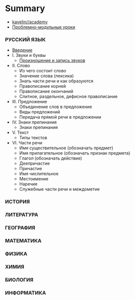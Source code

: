# Summary

* [kavelin//academy](http://kavelin.academy)
* [Проблемно-модульные уроки](README.md)

### РУССКИЙ ЯЗЫК

* [Введение](russian-language/README.md)
* I. Звуки и буквы
  * [Произношение и запись звуков](russian-language/01-Proiznoshenie-i-zapis-zvukov.md)
* II. Слово
  * Из чего состоит слово
  * Значение слова (лексика)
  * Знать части речи и как образуются
  * Правописание корней
  * Правописание окончаний
  * Слитное, раздельное, дефисное правописание
* III. Предложение
  * Объединение слов в предложение
  * Виды предложений
  * Передача прямой речи в предложении
* IV. Знаки препинания
  * Знаки препинания
* V. Текст
  * Типы текстов
* VI. Части речи
  * Имя существительное (обозначать предмет)
  * Имя прилагательное (обозначать признак предмета)
  * Глагол (обозначать действие)
  * Деепричастие
  * Причастие
  * Имя числительное
  * Местоимение
  * Наречие
  * Служебные части речи и междометие

### ИСТОРИЯ

### ЛИТЕРАТУРА

### ГЕОГРАФИЯ

### МАТЕМАТИКА

### ФИЗИКА

### ХИМИЯ

### БИОЛОГИЯ

### ИНФОРМАТИКА

